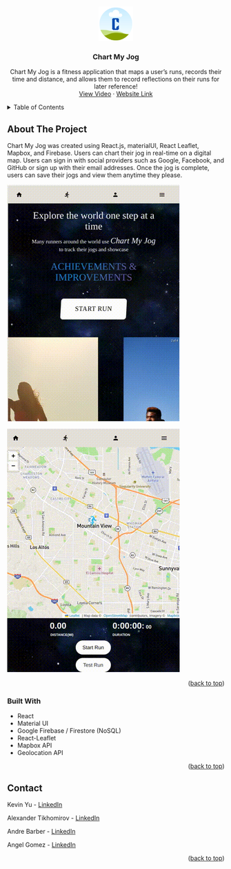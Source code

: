 <a name="readme-top"></a>

<!-- PROJECT LOGO -->
<br />
<div align="center">
  <a href="https://github.com/KYu-2468/netflixk">
    <img src="public/images/CMJ.png" alt="Logo" width="80" height="80">
  </a>

  <h3 align="center">Chart My Jog</h3>

  <p align="center">
    Chart My Jog is a fitness application that maps a user’s runs, records their time and distance, and allows them to record reflections on their runs for later reference!
    <br />
    <a href="https://www.youtube.com/watch?v=dmplVct15V8">View Video</a>
    ·
    <a href="https://chart-my-jog.web.app/">Website Link</a>
  </p>
</div>

<!-- TABLE OF CONTENTS -->
<details>
  <summary>Table of Contents</summary>
  <ol>
    <li>
      <a href="#about-the-project">About The Project</a>
      <ul>
        <li><a href="#built-with">Built With</a></li>
      </ul>
    </li>
    <li><a href="#contact">Contact</a></li>
  </ol>
</details>

<!-- ABOUT THE PROJECT -->

## About The Project

Chart My Jog was created using React.js, materialUI, React Leaflet, Mapbox, and Firebase. Users can chart their jog in real-time on a digital map. Users can sign in with social providers such as Google, Facebook, and GitHub or sign up with their email addresses. Once the jog is complete, users can save their jogs and view them anytime they please.

![](/demo/Chart_My_Jog_demo-2022-12-16_13.41.46.gif)

![](/demo/Chart_My_Jog_demo-2022-12-16_14.25.24.gif)

<p align="right">(<a href="#readme-top">back to top</a>)</p>

### Built With

- React
- Material UI
- Google Firebase / Firestore (NoSQL)
- React-Leaflet
- Mapbox API
- Geolocation API
<!-- - [![React][react.js]][react-url]
- [![Tailwind][tailwind.js]][tailwind-url]
- [![Firebase][firebase]][firebase-url]
- [![Leaflet][leaflet]][leaflet-url]
- [![React-Leaflet][reactleaflet]][reactleaflet-url]
- [![MaterialUI][mui]][mui-url] -->

<p align="right">(<a href="#readme-top">back to top</a>)</p>

<!-- CONTACT -->

## Contact

Kevin Yu - [LinkedIn](https://www.linkedin.com/in/kevinyu2468/)

Alexander Tikhomirov - [LinkedIn](www.linkedin.com/in/alexander-a-tikhomirov/)

Andre Barber - [LinkedIn](www.linkedin.com/in/andreb2021/)

Angel Gomez - [LinkedIn](www.linkedin.com/in/angel-gomez-b8b369192/)

<p align="right">(<a href="#readme-top">back to top</a>)</p>

<!-- MARKDOWN LINKS & IMAGES -->

[product-screenshot]: public/images/Signup.png
[product-screenshot2]: public/images/start-run.png
[product-screenshot3]: public/images/run-3.png
[product-screenshot4]: public/images/save-run.png
[product-screenshot5]: public/images/run-1.png
[react.js]: public/images/react.png
[react-url]: https://reactjs.org/
[tailwind.js]: public/images/Tailwind.png
[tailwind-url]: https://tailwindcss.com/
[firebase]: public/images/firebase.png
[firebase-url]: https://firebase.google.com/
[mui]: public/images/mui.png
[mui-url]: https://mui.com/material-ui/
[reactleaflet]: public/images/react-leaflet.png
[reactleaflet-url]: https://react-leaflet.js.org/
[leaflet]: public/images/leaflet.png
[leaflet-url]: https://leafletjs.com/

<!-- https://chartmyjog-8a62d.web.app/ -->
